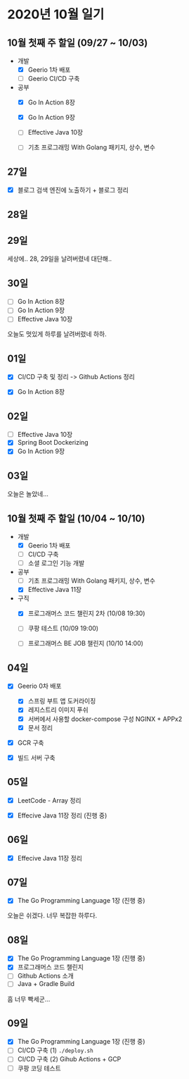 # 2020년 10월 일기

## 10월 첫째 주 할일 (09/27 ~ 10/03)

- 개발
  - [x] Geerio 1차 배포
  - [ ] Geerio CI/CD 구축
- 공부
  - [x] Go In Action 8장
  - [x] Go In Action 9장
  - [ ] Effective Java 10장
  - [ ] 기초 프로그래밍 With Golang 패키지, 상수, 변수


## 27일

- [x] 블로그 검색 엔진에 노출하기 + 블로그 정리


## 28일

## 29일

세상에.. 28, 29일을 날려버렸네 대단해..

## 30일

- [ ] Go In Action 8장
- [ ] Go In Action 9장
- [ ] Effective Java 10장

오늘도 멋있게 하루를 날려버렸네 하하.

## 01일

- [x] CI/CD 구축 및 정리 -> Github Actions 정리
- [x] Go In Action 8장


## 02일

- [ ] Effective Java 10장
- [x] Spring Boot Dockerizing
- [x] Go In Action 9장

## 03일

오늘은 놀았네...


## 10월 첫째 주 할일 (10/04 ~ 10/10)

- 개발
  - [x] Geerio 1차 배포
  - [ ] CI/CD 구축
  - [ ] 소셜 로그인 기능 개발
- 공부
  - [ ] 기초 프로그래밍 With Golang 패키지, 상수, 변수
  - [x] Effective Java 11장  
- 구직
  - [x] 프로그래머스 코드 챌린지 2차 (10/08 19:30)
  - [ ] 쿠팡 테스트 (10/09 19:00)
  - [ ] 프로그래머스 BE JOB 챌린지 (10/10 14:00)


## 04일

- [x] Geerio 0차 배포
  - [x] 스프링 부트 앱 도커라이징
  - [x] 레지스트리 이미지 푸쉬
  - [x] 서버에서 사용할 docker-compose 구성 NGINX + APPx2
  - [x] 문서 정리
- [x] GCR 구축
- [x] 빌드 서버 구축


## 05일

- [x] LeetCode - Array 정리
- [x] Effecive Java 11장 정리 (진행 중)


## 06일

- [x] Effecive Java 11장 정리


## 07일

- [x] The Go Programming Language 1장 (진행 중)

오늘은 쉬겠다. 너무 복잡한 하루다.


## 08일

- [x] The Go Programming Language 1장 (진행 중)
- [x] 프로그래머스 코드 챌린지
- [ ] Github Actions 소개
- [ ] Java + Gradle Build

흠 너무 빡세군...


## 09일

- [x] The Go Programming Language 1장 (진행 중)
- [ ] CI/CD 구축 (1) `./deploy.sh`
- [ ] CI/CD 구축 (2) Gihub Actions + GCP
- [ ] 쿠팡 코딩 테스트
